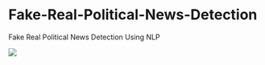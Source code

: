 # Fake-Real-Political-News-Detection
Fake Real Political News Detection Using NLP 






![](https://encrypted-tbn0.gstatic.com/images?q=tbn:ANd9GcTQWB5MVHbkflEEXoyTGlxQHfgnmBS5aaMGocuUYu3kAg&s)